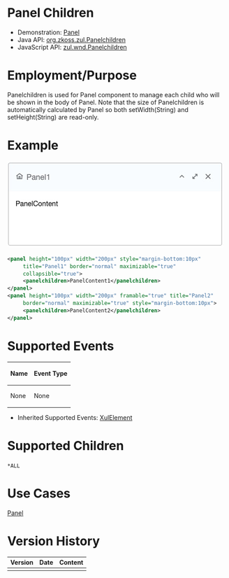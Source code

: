 

# Panel Children

- Demonstration: [Panel](http://www.zkoss.org/zkdemo/window/panel)
- Java API: [org.zkoss.zul.Panelchildren](https://www.zkoss.org/javadoc/latest/zk/org/zkoss/zul/Panelchildren.html)
- JavaScript API:
  [zul.wnd.Panelchildren](https://www.zkoss.org/javadoc/latest/jsdoc/classes/zul.wnd.Panelchildren.html)


# Employment/Purpose

Panelchildren is used for Panel component to manage each child who will
be shown in the body of Panel. Note that the size of Panelchildren is
automatically calculated by Panel so both setWidth(String) and
setHeight(String) are read-only.

# Example

![](/zk_component_ref/images/ZKComRef_Panel_Simple_Examples.PNG)

```xml
<panel height="100px" width="200px" style="margin-bottom:10px"
     title="Panel1" border="normal" maximizable="true"
     collapsible="true">
     <panelchildren>PanelContent1</panelchildren>
</panel>
<panel height="100px" width="200px" framable="true" title="Panel2"
     border="normal" maximizable="true" style="margin-bottom:10px">
     <panelchildren>PanelContent2</panelchildren>
</panel>
```

# Supported Events

<table>
<thead>
<tr class="header">
<th><center>
<p>Name</p>
</center></th>
<th><center>
<p>Event Type</p>
</center></th>
</tr>
</thead>
<tbody>
<tr class="odd">
<td><p>None</p></td>
<td><p>None</p></td>
</tr>
</tbody>
</table>

- Inherited Supported Events: [ XulElement]({{site.baseurl}}/zk_component_ref/base_components/xulelement#Supported_Events)

# Supported Children

`*ALL`

# Use Cases

[ Panel]({{site.baseurl}}/zk_component_ref/panel#Use_Cases)

# Version History



| Version | Date | Content |
|---------|------|---------|
|         |      |         |


